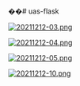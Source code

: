 ��# uas-flask

[![20211212-03.png](https://i.postimg.cc/5tYM1nRZ/20211212-03.png)](https://postimg.cc/CZg2sHYN)

[![20211212-04.png](https://i.postimg.cc/C1bTndY7/20211212-04.png)](https://postimg.cc/MMZrh6nf)

[![20211212-05.png](https://i.postimg.cc/Rh9r79ZB/20211212-05.png)](https://postimg.cc/34LbhsGS)

[![20211212-10.png](https://i.postimg.cc/Dz93z1Vm/20211212-10.png)](https://postimg.cc/7CnWsGZy)

